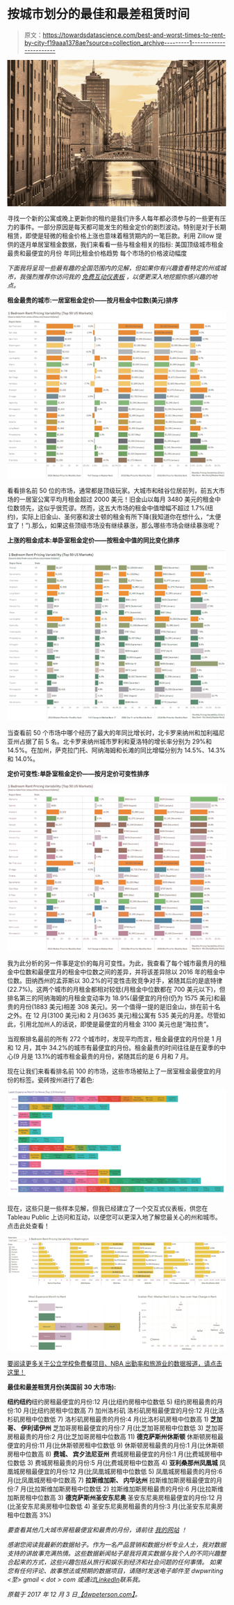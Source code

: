 # 按城市划分的最佳和最差租赁时间

> 原文：<https://towardsdatascience.com/best-and-worst-times-to-rent-by-city-f19aaa1378ae?source=collection_archive---------1----------------------->

![](img/08cbeb0f5e81de65123b6ae7b7be5bf1.png)

寻找一个新的公寓或晚上更新你的租约是我们许多人每年都必须参与的一些更有压力的事件。一部分原因是每天都可能发生的租金定价的剧烈波动。特别是对于长期租赁，即使是轻微的租金价格上涨也意味着租赁期内的一笔巨款。利用 Zillow 提供的逐月单居室租金数据，我们来看看一些与租金相关的指标:
美国顶级城市租金最贵和最便宜的月份
年同比租金价格趋势
每个市场的价格波动幅度

*下面我将呈现一些最有趣的全国范围内的见解，但如果你有兴趣查看特定的州或城市，我强烈推荐你访问我的* [*免费互动仪表板*](https://public.tableau.com/profile/david.peterson#!/vizhome/MonthlyRentChangesandVariability/ApartmentRentPricingVariabilityandTrends) *，以便更深入地挖掘你感兴趣的地点。*

**租金最贵的城市:一居室租金定价——按月租金中位数(美元)排序**

![](img/fb0824c6e382b16f864d7a74d679be05.png)

看看排名前 50 位的市场，通常都是顶级玩家。大城市和硅谷位居前列，前五大市场的一居室公寓平均月租金超过 2000 美元！旧金山以每月 3480 美元的租金中位数领先，这似乎很荒谬。然而，这五大市场的租金中值增幅不超过 1.7%(纽约)，实际上旧金山、圣何塞和波士顿的租金有所下降(我知道你在想什么，“太便宜了！”).那么，如果这些顶级市场没有继续暴涨，那么哪些市场会继续暴涨呢？

**上涨的租金成本:单卧室租金定价——按租金中值的同比变化排序**

![](img/1878d12e63942cb96e88b0026906689e.png)

当查看前 50 个市场中哪个经历了最大的年同比增长时，北卡罗来纳州和加利福尼亚州占据了前 5 名。北卡罗来纳州城市罗利和夏洛特的增长率分别为 29%和 14.5%。在加州，萨克拉门托、阿纳海姆和长滩的同比增幅分别为 14.5%、14.3%和 14.0%。

**定价可变性:单卧室租金定价——按月定价可变性排序**

![](img/ed35d95296a4b45298a4f8f08b4f1a78.png)

我为此分析的另一件事是定价的每月可变性。为此，我查看了每个城市最贵月的租金中位数和最便宜月的租金中位数之间的差异，并将该差异除以 2016 年的租金中位数。田纳西州的孟菲斯以 30.2%的可变性击败竞争对手，紧随其后的是底特律(22.7%)。这两个城市的月租金都相对较低(月租金中位数都在 700 美元以下)，但排名第三的阿纳海姆的月租金变动率为 18.9%(最便宜的月份(仍为 1575 美元)和最贵的月份(1883 美元)相差 308 美元)。另一个值得一提的是旧金山，排在前十名之外。在 12 月(3100 美元)和 2 月(3635 美元)租公寓有 535 美元的月差。尽管如此，引用北加州人的话说，即使是最便宜的月租金 3100 美元也是“海拉贵”。

当观察排名最前的所有 272 个城市时，发现平均而言，租金最便宜的月份是 1 月和 12 月，其中 34.2%的城市有最便宜的月份。租金最贵的时间往往是在夏季的中心(9 月是 13.1%的城市租金最贵的月份，紧随其后的是 6 月和 7 月。

现在让我们来看看排名前 100 的市场，这些市场被贴上了一居室租金最便宜的月份的标签。瓷砖按州进行了着色:

![](img/c153b59fcc33984ee6636ca5ffb87d7f.png)

现在，这些只是一些样本见解，但我已经建立了一个交互式仪表板，供您在 Tableau Public 上访问和互动，以便您可以更深入地了解您最关心的州和城市。点击此处查看！

![](img/4e21f20d855d1c1d1e857712b1d28722.png)

[要阅读更多关于公立学校免费餐项目、NBA 出勤率和旅游业的数据报道，请点击这里！](http://dwpeterson.com/category/data-stories/)

**最佳和最差租赁月份(美国前 30 大市场):**

**纽约纽约**纽约房租最便宜的月份:12 月(比纽约房租中位数低 5)
纽约房租最贵的月份:10 月(比纽约房租中位数高 7)
加州洛杉矶
洛杉矶房租最便宜的月份:12 月(比洛杉矶房租中位数低 7)
洛杉矶房租最贵的月份:4 月(比洛杉矶房租中位数高 1)
**芝加哥、 伊利诺伊州**
芝加哥房租最便宜的月份:7 月(比芝加哥房租中位数低 3)
芝加哥房租最贵的月份:2 月(比芝加哥房租中位数高 11)
**德克萨斯州休斯顿**
休斯顿房租最便宜的月份:11 月(比休斯顿房租中位数低 9)
休斯顿房租最贵的月份:1 月(比休斯顿房租中位数高 8)
**费城、 宾夕法尼亚州**
费城房租最便宜的月份:1 月(比费城房租中位数低 3)
费城房租最贵的月份:5 月(比费城房租中位数高 4)
**亚利桑那州凤凰城**
凤凰城房租最便宜的月份:12 月(比凤凰城房租中位数低 5)
凤凰城房租最贵的月份:6 月(比凤凰城房租中位数高 7)
**拉斯维加斯、 内华达州**
拉斯维加斯房租最便宜的月份:7 月(比拉斯维加斯房租中位数低 2)
拉斯维加斯房租最贵的月份:6 月(比拉斯维加斯房租中位数高 3)
**德克萨斯州圣安东尼奥**
圣安东尼奥房租最便宜的月份:12 月(比圣安东尼奥房租中位数低 4)
圣安东尼奥房租最贵的月份:3 月(比圣安东尼奥房租中位数高 3%)

*要查看其他几大城市房租最便宜和最贵的月份，请前往* [*我的网站*](https://dwpeterson.com/2017/12/03/best-worst-rent-prices-per-city/) *！*

*感谢您阅读我最新的数据帖子。作为一名产品营销和数据分析专业人士，我对数据支持的讲故事充满热情。这些数据新闻帖子是我将真实数据与我个人的不同兴趣整合起来的方式，这些兴趣包括从旅行和娱乐到经济和社会问题的任何事情。
如果您有任何评论、故事想法或预期的数据项目，请随时发送电子邮件至 dwpwriting <至> gmail < dot > com 或通过*[*LinkedIn*](https://www.linkedin.com/in/davidwpeterson/)*联系我。*

*原载于 2017 年 12 月 3 日*[*【dwpeterson.com】*](https://dwpeterson.com/2017/12/03/best-worst-rent-prices-per-city/)*。*